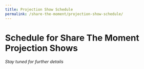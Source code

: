 ```yaml
---
title: Projection Show Schedule
permalink: /share-the-moment/projection-show-schedule/
---
```


# Schedule for Share The Moment Projection Shows

###### *Stay tuned for further details*

